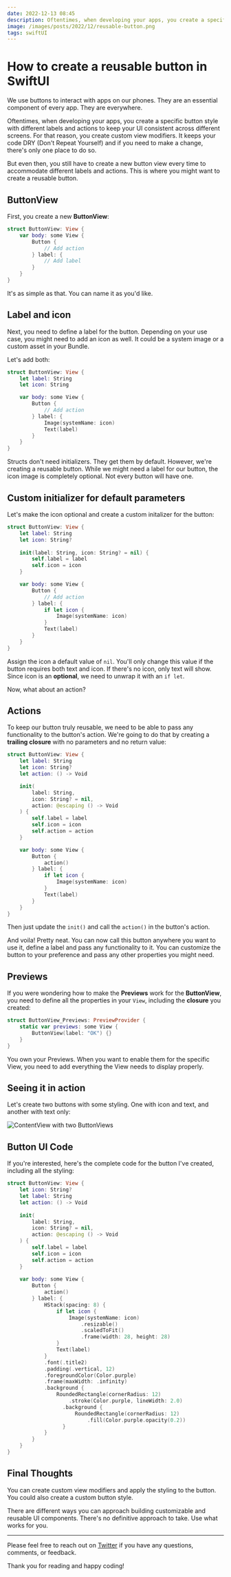 ```yaml
---
date: 2022-12-13 08:45
description: Oftentimes, when developing your apps, you create a specific button style with different labels and actions to keep your UI consistent across different screens. You'll learn how to create a button view you can reuse across your app instead of having to create a new one every time.
image: /images/posts/2022/12/reusable-button.png
tags: swiftUI
---
```


# How to create a reusable button in SwiftUI

We use buttons to interact with apps on our phones. They are an essential component of every app. They are everywhere. 

Oftentimes, when developing your apps, you create a specific button style with different labels and actions to keep your UI consistent across different screens. For that reason, you create custom view modifiers. It keeps your code DRY (Don't Repeat Yourself) and if you need to make a change, there's only one place to do so. 

But even then, you still have to create a new button view every time to accommodate different labels and actions. This is where you might want to create a reusable button.

## ButtonView

First, you create a new **ButtonView**:

```swift
struct ButtonView: View {
    var body: some View {
        Button {
            // Add action
        } label: {
            // Add label
        }
    }
}
```

It's as simple as that. You can name it as you'd like.

## Label and icon

Next, you need to define a label for the button. Depending on your use case, you might need to add an icon as well. It could be a system image or a custom asset in your Bundle.

Let's add both:

```swift
struct ButtonView: View {
    let label: String
    let icon: String

    var body: some View {
        Button {
            // Add action
        } label: {
            Image(systemName: icon)
            Text(label)
        }
    }
}
```

Structs don't need initializers. They get them by default. However, we're creating a reusable button. While we might need a label for our button, the icon image is completely optional. Not every button will have one.

## Custom initializer for default parameters

Let's make the icon optional and create a custom initalizer for the button:

```swift
struct ButtonView: View {
    let label: String
    let icon: String?
    
    init(label: String, icon: String? = nil) {
        self.label = label
        self.icon = icon
    }

    var body: some View {
        Button {
            // Add action
        } label: {
            if let icon {
                Image(systemName: icon)
            }
            Text(label)
        }
    }
}
```

Assign the icon a default value of `nil`. You'll only change this value if the button requires both text and icon. If there's no icon, only text will show. Since icon is an **optional**, we need to unwrap it with an `if let`.

Now, what about an action?

## Actions

To keep our button truly reusable, we need to be able to pass any functionality to the button's action. We're going to do that by creating a **trailing closure** with no parameters and no return value:

```swift
struct ButtonView: View {
    let label: String
    let icon: String?
    let action: () -> Void

    init(
        label: String,
        icon: String? = nil,
        action: @escaping () -> Void
    ) {
        self.label = label
        self.icon = icon
        self.action = action
    }

    var body: some View {
        Button {
            action()
        } label: {
            if let icon {
                Image(systemName: icon)
            }
            Text(label)
        }
    }
}
```

Then just update the `init()` and call the `action()` in the button's action. 

And voila! Pretty neat. You can now call this button anywhere you want to use it, define a label and pass any functionality to it. You can customize the button to your preference and pass any other properties you might need.

## Previews

If you were wondering how to make the **Previews** work for the **ButtonView**, you need to define all the properties in your `View`, including the **closure** you created:

```swift
struct ButtonView_Previews: PreviewProvider {
    static var previews: some View {
        ButtonView(label: "OK") {}
    }
}
```

You own your Previews. When you want to enable them for the specific View, you need to add everything the View needs to display properly. 

## Seeing it in action

Let's create two buttons with some styling. One with icon and text, and another with text only:

![ContentView with two ButtonViews](/images/posts/2022/12/reusable-button1.png "ContentView with two ButtonViews")

## Button UI Code

If you're interested, here's the complete code for the button I've created, including all the styling:

```swift
struct ButtonView: View {
    let icon: String?
    let label: String
    let action: () -> Void
    
    init(
        label: String,
        icon: String? = nil,
        action: @escaping () -> Void
    ) {
        self.label = label
        self.icon = icon
        self.action = action
    }
    
    var body: some View {
        Button {
            action()
        } label: {
            HStack(spacing: 8) {
                if let icon {
                    Image(systemName: icon)
                        .resizable()
                        .scaledToFit()
                        .frame(width: 28, height: 28)
                }
                Text(label)
            }
            .font(.title2)
            .padding(.vertical, 12)
            .foregroundColor(Color.purple)
            .frame(maxWidth: .infinity)
            .background {
                RoundedRectangle(cornerRadius: 12)
                    .stroke(Color.purple, lineWidth: 2.0)
                  .background {
                      RoundedRectangle(cornerRadius: 12)
                          .fill(Color.purple.opacity(0.2))
                  }
            }
        }
    }
}
```

## Final Thoughts

You can create custom view modifiers and apply the styling to the button. You could also create a custom button style. 

There are different ways you can approach building customizable and reusable UI components. There's no definitive approach to take. Use what works for you.

***

Please feel free to reach out on [Twitter](https://twitter.com/dvrzan) if you have any questions, comments, or feedback.

Thank you for reading and happy coding!
